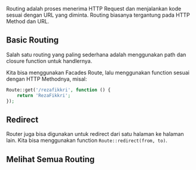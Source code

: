 Routing adalah proses menerima HTTP Request dan menjalankan kode sesuai dengan URL yang diminta. Routing biasanya tergantung pada HTTP Method dan URL.

## Basic Routing

Salah satu routing yang paling sederhana adalah menggunakan path dan closure function untuk handlernya.

Kita bisa menggunakan Facades Route, lalu menggunakan function sesuai dengan HTTP Methodnya, misal:

```php
Route::get('/rezafikkri', function () {
    return 'RezaFikkri';
});
```

## Redirect

Router juga bisa digunakan untuk redirect dari satu halaman ke halaman lain. Kita bisa menggunakan function `Route::redirect(from, to)`.

## Melihat Semua Routing

